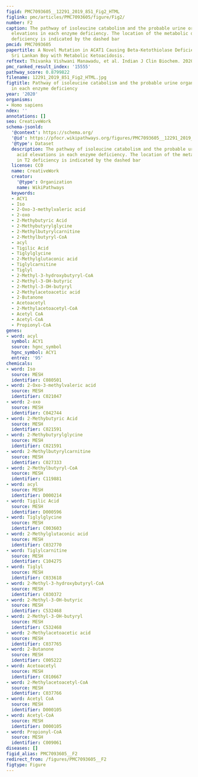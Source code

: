 ```yaml
---
figid: PMC7093605__12291_2019_851_Fig2_HTML
figlink: pmc/articles/PMC7093605/figure/Fig2/
number: F2
caption: The pathway of isoleucine catabolism and the probable urine organic acid
  elevations in each enzyme deficiency. The location of the metabolic defect in T2
  deficiency is indicated by the dashed bar
pmcid: PMC7093605
papertitle: A Novel Mutation in ACAT1 Causing Beta-Ketothiolase Deficiency in a 4-Year-Old
  Sri Lankan Boy with Metabolic Ketoacidosis.
reftext: Thivanka Vishwani Manawadu, et al. Indian J Clin Biochem. 2020 Apr;35(2):251-254.
pmc_ranked_result_index: '15555'
pathway_score: 0.8799822
filename: 12291_2019_851_Fig2_HTML.jpg
figtitle: Pathway of isoleucine catabolism and the probable urine organic acid elevations
  in each enzyme deficiency
year: '2020'
organisms:
- Homo sapiens
ndex: ''
annotations: []
seo: CreativeWork
schema-jsonld:
  '@context': https://schema.org/
  '@id': https://pfocr.wikipathways.org/figures/PMC7093605__12291_2019_851_Fig2_HTML.html
  '@type': Dataset
  description: The pathway of isoleucine catabolism and the probable urine organic
    acid elevations in each enzyme deficiency. The location of the metabolic defect
    in T2 deficiency is indicated by the dashed bar
  license: CC0
  name: CreativeWork
  creator:
    '@type': Organization
    name: WikiPathways
  keywords:
  - ACY1
  - Iso
  - 2-Oxo-3-methylvaleric acid
  - 2-oxo
  - 2-Methybutyric Acid
  - 2-Methybutyrylglycine
  - 2-Methylbutyrylcarnitine
  - 2-Methylbutyryl-CoA
  - acyl
  - Tigilic Acid
  - Tiglylglycine
  - 2-Methylglutaconic acid
  - Tiglylcarnitine
  - Tiglyl
  - 2-Methyl-3-hydroxybutyryl-CoA
  - 2-Methyl-3-OH-butyric
  - 2-Methyl-3-OH-butyryl
  - 2-Methylacetoacetic acid
  - 2-Butanone
  - Acetoacetyl
  - 2-Methylacetoacetyl-CoA
  - Acetyl CoA
  - Acetyl-CoA
  - Propionyl-CoA
genes:
- word: acyl
  symbol: ACY1
  source: hgnc_symbol
  hgnc_symbol: ACY1
  entrez: '95'
chemicals:
- word: Iso
  source: MESH
  identifier: C080501
- word: 2-Oxo-3-methylvaleric acid
  source: MESH
  identifier: C021047
- word: 2-oxo
  source: MESH
  identifier: C042744
- word: 2-Methybutyric Acid
  source: MESH
  identifier: C021591
- word: 2-Methybutyrylglycine
  source: MESH
  identifier: C021591
- word: 2-Methylbutyrylcarnitine
  source: MESH
  identifier: C027333
- word: 2-Methylbutyryl-CoA
  source: MESH
  identifier: C119881
- word: acyl
  source: MESH
  identifier: D000214
- word: Tigilic Acid
  source: MESH
  identifier: D000596
- word: Tiglylglycine
  source: MESH
  identifier: C003603
- word: 2-Methylglutaconic acid
  source: MESH
  identifier: C032770
- word: Tiglylcarnitine
  source: MESH
  identifier: C104275
- word: Tiglyl
  source: MESH
  identifier: C033618
- word: 2-Methyl-3-hydroxybutyryl-CoA
  source: MESH
  identifier: C030372
- word: 2-Methyl-3-OH-butyric
  source: MESH
  identifier: C532468
- word: 2-Methyl-3-OH-butyryl
  source: MESH
  identifier: C532468
- word: 2-Methylacetoacetic acid
  source: MESH
  identifier: C037765
- word: 2-Butanone
  source: MESH
  identifier: C005222
- word: Acetoacetyl
  source: MESH
  identifier: C010667
- word: 2-Methylacetoacetyl-CoA
  source: MESH
  identifier: C037766
- word: Acetyl CoA
  source: MESH
  identifier: D000105
- word: Acetyl-CoA
  source: MESH
  identifier: D000105
- word: Propionyl-CoA
  source: MESH
  identifier: C009061
diseases: []
figid_alias: PMC7093605__F2
redirect_from: /figures/PMC7093605__F2
figtype: Figure
---
```

